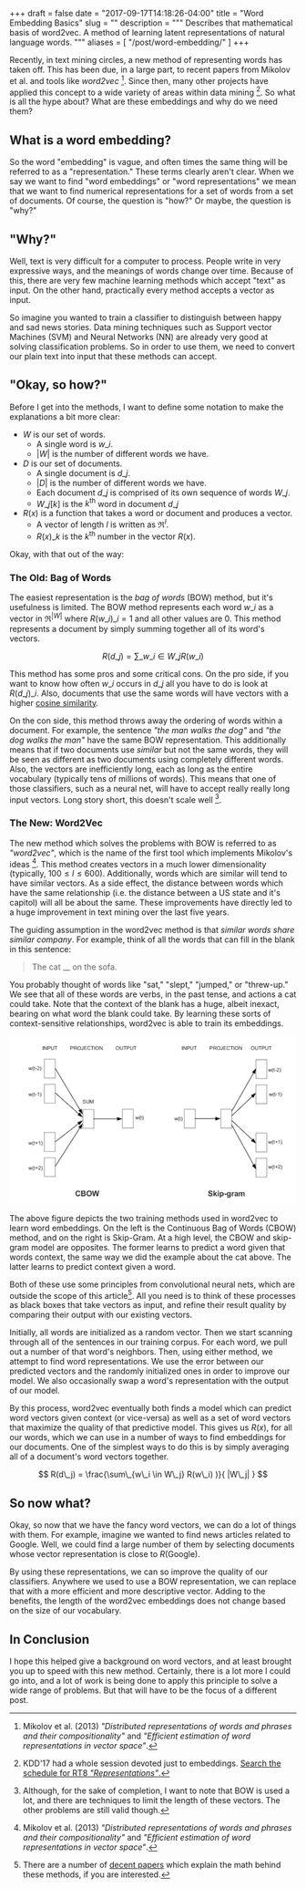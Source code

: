 +++ 
draft = false
date = "2017-09-17T14:18:26-04:00"
title = "Word Embedding Basics"
slug = "" 
description = """
  Describes that mathematical basis of word2vec. A method of learning
  latent representations of natural language words.
"""
aliases = [
  "/post/word-embedding/"
]
+++

Recently, in text mining circles, a new method of representing words has taken off.
This has been due, in a large part, to recent papers from Mikolov et al. and tools like _word2vec_ [^1].
Since then, many other projects have applied this concept to a wide variety of areas within data mining [^2].
So what is all the hype about? What are these embeddings and why do we need them?

## What is a word embedding?

So the word "embedding" is vague, and often times the same thing will be referred to as a "representation."
These terms clearly aren't clear.
When we say we want to find "word embeddings" or "word representations" we mean that we want to find numerical representations for a set of words from a set of documents.
Of course, the question is "how?"
Or maybe, the question is "why?"

## "Why?"

Well, text is very difficult for a computer to process.
People write in very expressive ways, and the meanings of words change over time.
Because of this, there are very few machine learning methods which accept "text" as input.
On the other hand, practically every method accepts a vector as input.

So imagine you wanted to train a classifier to distinguish between happy and sad news stories.
Data mining techniques such as Support vector Machines (SVM) and Neural Networks (NN) are already very good at solving classification problems.
So in order to use them, we need to convert our plain text into input that these methods can accept.

## "Okay, so how?"

Before I get into the methods, I want to define some notation to make the explanations a bit more clear:

 - $W$ is our set of words.
   - A single word is $w\_i$.
   - $|W|$ is the number of different words we have.
 - $D$ is our set of documents.
   - A single document is $d\_j$.
   - $|D|$ is the number of different words we have.
   - Each document $d\_j$ is comprised of its own sequence of words $W\_j$.
   - $W\_j[k]$ is the $k^{\text{th}}$ word in document $d\_j$
 - $R(x)$ is a function that takes a word or document and produces a vector.
   - A vector of length $l$ is written as $\Re^l$.
   - $R(x)\_k$ is the $k^{\text{th}}$ number in the vector $R(x)$.

Okay, with that out of the way:

### The Old: Bag of Words

The easiest representation is the _bag of words_ (BOW) method, but it's usefulness is limited.
The BOW method represents each word $w\_i$ as a vector in $\Re^{|W|}$ where $R(w\_i)\_i = 1$ and all other values are 0.
This method represents a document by simply summing together all of its word's vectors.

$$ R(d\_j) = \sum\_{w\_i \in W\_j} R(w\_i) $$

This method has some pros and some critical cons.
On the pro side, if you want to know how often $w\_i$ occurs in $d\_j$ all you have to do is look at $R(d\_j)\_i$.
Also, documents that use the same words will have vectors with a higher [cosine similarity](https://en.wikipedia.org/wiki/Cosine_similarity).

On the con side, this method throws away the ordering of words within a document.
For example, the sentence _"the man walks the dog"_ and _"the dog walks the man"_ have the same BOW representation.
This additionally means that if two documents use _similar_ but not the same words, they will be seen as different as two documents using completely different words.
Also, the vectors are inefficiently long, each as long as the entire vocabulary (typically tens of millions of words).
This means that one of those classifiers, such as a neural net, will have to accept really really long input vectors.
Long story short, this doesn't scale well [^3].

### The New: Word2Vec

The new method which solves the problems with BOW is referred to as _"word2vec"_, which is the name of the first tool which implements Mikolov's ideas [^1].
This method creates vectors in a much lower dimensionality (typically, $100 \leq l \leq 600$).
Additionally, words which are similar will tend to have similar vectors.
As a side effect, the distance between words which have the same relationship (i.e. the distance between a US state and it's capitol) will all be about the same.
These improvements have directly led to a huge improvement in text mining over the last five years.

The guiding assumption in the word2vec method is that _similar words share similar company_.
For example, think of all the words that can fill in the blank in this sentence:

> The cat __ on the sofa.

You probably thought of words like "sat," "slept," "jumped," or "threw-up."
We see that all of these words are verbs, in the past tense, and actions a cat could take.
Note that the context of the blank has a huge, albeit inexact, bearing on what word the blank could take.
By learning these sorts of context-sensitive relationships, word2vec is able to train its embeddings.

![word-embedding](/img/posts/word_embedding/word2vec.png)

The above figure depicts the two training methods used in word2vec to learn word embeddings.
On the left is the Continuous Bag of Words (CBOW) method, and on the right is Skip-Gram.
At a high level, the CBOW  and skip-gram model are opposites.
The former learns to predict a word given that words context, the same way we did the example about the cat above.
The latter learns to predict context given a word.

Both of these use some principles from convolutional neural nets, which are outside the scope of this article[^4].
All  you need is to think of these processes as black boxes that take vectors as input, and refine their result quality by comparing their output with our existing vectors.

Initially, all words are initialized as a random vector.
Then we start scanning through all of the sentences in our training corpus.
For each word, we pull out a number of that word's neighbors.
Then, using either method, we attempt to find word representations.
We use the error between our predicted vectors and the randomly initialized ones in order to improve our model.
We also occasionally swap a word's representation with the output of our model.

By this process, word2vec eventually both finds a model which can predict word vectors given context (or vice-versa) as well as a set of word vectors that maximize the quality of that predictive model.
This gives us $R(x)$, for all our words, which we can use in a number of ways to find embeddings for our documents.
One of the simplest ways to do this is by simply averaging all of a document's word vectors together.

$$ R(d\_j) = \frac{\sum\_{w\_i \in W\_j} R(w\_i) )}{ |W\_j| } $$

## So now what?

Okay, so now that we have the fancy word vectors, we can do a lot of things with them.
For example, imagine we wanted to find news articles related to Google.
Well, we could find a large number of them by selecting documents whose vector representation is close to $R(\text{Google})$.

By using these representations, we can so improve the quality of our classifiers.
Anywhere we used to use a BOW representation, we can replace that with a more efficient and more descriptive vector.
Adding to the benefits, the length of the word2vec embeddings does not change based on the size of our vocabulary.

## In Conclusion

I hope this helped give a background on word vectors, and at least brought you up to speed with this new method.
Certainly, there is a lot more I could go into, and a lot of work is being done to apply this principle to solve a wide range of problems.
But that will have to be the focus of a different post.



[^1]: Mikolov et al. (2013) _"Distributed representations of words and phrases and their compositionality"_ and _"Efficient estimation of word representations in vector space"_.
[^2]: KDD'17 had a whole session devoted just to embeddings. [Search the schedule for RT8 _"Representations"_.](http://www.kdd.org/kdd2016/files/jm/KDD2017BookletV2.2.pdf)
[^3]: Although, for the sake of completion, I want to note that BOW is used a lot, and there are techniques to limit the length of these vectors. The other problems are still valid though.
[^4]: There are a number of [decent papers](https://arxiv.org/abs/1411.2738) which explain the math behind these methods, if you are interested.
